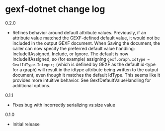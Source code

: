 # gexf-dotnet change log

0.2.0

- Refines behavior around default attribute values. Previously, if an attribute value matched the GEXF-defined default value, it would not be included in the output GEXF document. When Saving the document, the caller can now specify the preferred default value handling: IncludeIfAssigned, Include, or Ignore. The default is now IncludeIfAssigned, so (for example) assigning `gexf.Graph.IdType = GexfIdType.Integer;` (which is defined by GEXF as the default id-type for a graph) will result in the idtype attribute being written to the output document, even though it matches the default IdType. This seems like it provides more intuitive behavior. See GexfDefaultValueHandling for additional options.

0.1.1

- Fixes bug with incorrectly serializing vs:size value

0.1.0

- Initial release